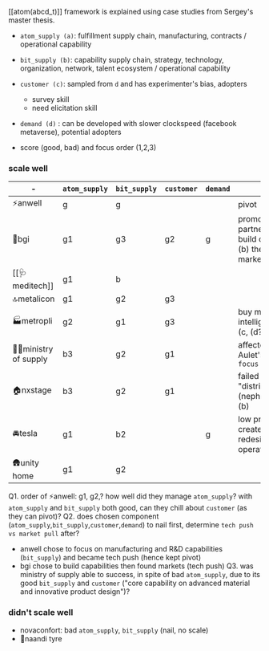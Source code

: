 [[atom(abcd_t)]] framework is explained using case studies from Sergey's master thesis.
- `atom_supply (a)`: fulfillment supply chain, manufacturing, contracts / operational capability
- `bit_supply (b)`:  capability supply chain, strategy, technology, organization, network, talent ecosystem / operational capability
- `customer (c)`:  sampled from `d` and has experimenter's bias, adopters
	- survey skill
	- need elicitation skill
- `demand (d)` : can be developed with slower clockspeed (facebook metaverse), potential adopters

- score (good, bad) and focus order (1,2,3)

### scale well

| -                      | `atom_supply` | `bit_supply` | `customer` | `demand` | note                                                                  |     |
| ---------------------- | ------------- | ------------ | ---------- | -------- | --------------------------------------------------------------------- | --- |
| ⚡️anwell               | g             | g            |            |          | pivot                                                                 |     |
| 🐷bgi                  | g1            | g3           | g2         | g        | promote partnership (d), build capabilities (b) then find markets (c) |     |
| [[🩺meditech]]         | g1            | b            |            |          |                                                                       |     |
| 🔝metalicon            | g1            | g2           | g3         |          |                                                                       |     |
| 🏭metropli             | g2            | g1           | g3         |          | buy market intelligence/brand (c, (d?))                               |     |
| 🕵🏻ministry of supply | b3            | g2           | g1         |          | affected by Bill Aulet's `customer-focus`                             |     |
| 🏠nxstage              | b3            | g2           | g1         |          | failed to engineer "distribute (nephrologist)" (b)                    |     |
| 🚘tesla                | g1            | b2           |            | g        | low price would create demand, redesign operations                    |     |
| 🛖unity home           | g1            | g2           |            |          |                                                                       |     |

Q1. order of ⚡️anwell: g1, g2,? how well did they manage `atom_supply`? with `atom_supply` and `bit_supply` both good, can they chill about `customer` (as they can pivot)?
Q2. does chosen component (`atom_supply`,`bit_supply`,`customer`,`demand`) to nail first, determine `tech push vs market pull` after? 
- anwell chose to focus on manufacturing and R&D capabilities (`bit_supply`) and became tech push (hence kept pivot)
- bgi chose to build capabilities then found markets (tech push)
Q3. was ministry of supply able to success, in spite of bad `atom_supply`, due to its good `bit_supply`  and `customer` ("core capability on advanced material and innovative product design")?


### didn't scale well
- novaconfort: bad `atom_supply`, `bit_supply` (nail, no scale)
- 🛞naandi tyre